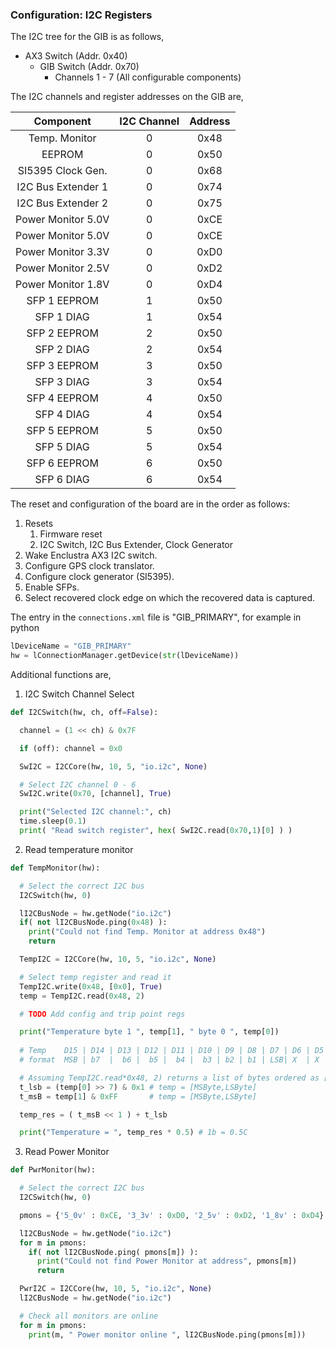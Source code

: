 
### Configuration: I2C Registers

The I2C tree for the GIB is as follows,
* AX3 Switch (Addr. 0x40)
    * GIB Switch (Addr. 0x70)
        * Channels 1 - 7 (All configurable components)
             
The I2C channels and register addresses on the GIB are,

| Component         | I2C Channel    | Address |
| :---------------: | :-------------:| :------:| 
| Temp. Monitor     | 0              | 0x48    |   
| EEPROM            | 0              | 0x50    |
| SI5395 Clock Gen. | 0              | 0x68    |
| I2C Bus Extender 1| 0              | 0x74    |
| I2C Bus Extender 2| 0              | 0x75    |
| Power Monitor 5.0V| 0              | 0xCE    |
| Power Monitor 5.0V| 0              | 0xCE    |
| Power Monitor 3.3V| 0              | 0xD0    |
| Power Monitor 2.5V| 0              | 0xD2    |
| Power Monitor 1.8V| 0              | 0xD4    |
| SFP 1 EEPROM      | 1              | 0x50    |
| SFP 1 DIAG        | 1              | 0x54    |
| SFP 2 EEPROM      | 2              | 0x50    |
| SFP 2 DIAG        | 2              | 0x54    |
| SFP 3 EEPROM      | 3              | 0x50    |
| SFP 3 DIAG        | 3              | 0x54    |
| SFP 4 EEPROM      | 4              | 0x50    |
| SFP 4 DIAG        | 4              | 0x54    |
| SFP 5 EEPROM      | 5              | 0x50    |
| SFP 5 DIAG        | 5              | 0x54    |
| SFP 6 EEPROM      | 6              | 0x50    |
| SFP 6 DIAG        | 6              | 0x54    |


The reset and configuration of the board are in the order as follows:
1. Resets
   1. Firmware reset
   2. I2C Switch, I2C Bus Extender, Clock Generator
2. Wake Enclustra AX3 I2C switch.
3. Configure GPS clock translator.
4. Configure clock generator (SI5395).
5. Enable SFPs.
6. Select recovered clock edge on which the recovered data is captured.

The entry in the `connections.xml` file is "GIB_PRIMARY", for example in python
``` python
lDeviceName = "GIB_PRIMARY"
hw = lConnectionManager.getDevice(str(lDeviceName))
```


Additional functions are,

1. I2C Switch Channel Select

``` python
def I2CSwitch(hw, ch, off=False):

  channel = (1 << ch) & 0x7F

  if (off): channel = 0x0

  SwI2C = I2CCore(hw, 10, 5, "io.i2c", None)

  # Select I2C channel 0 - 6
  SwI2C.write(0x70, [channel], True)

  print("Selected I2C channel:", ch)
  time.sleep(0.1)
  print( "Read switch register", hex( SwI2C.read(0x70,1)[0] ) )
```

2. Read temperature monitor

``` python
def TempMonitor(hw):

  # Select the correct I2C bus
  I2CSwitch(hw, 0)

  lI2CBusNode = hw.getNode("io.i2c")
  if( not lI2CBusNode.ping(0x48) ):
    print("Could not find Temp. Monitor at address 0x48")
    return

  TempI2C = I2CCore(hw, 10, 5, "io.i2c", None)

  # Select temp register and read it
  TempI2C.write(0x48, [0x0], True)
  temp = TempI2C.read(0x48, 2)

  # TODO Add config and trip point regs

  print("Temperature byte 1 ", temp[1], " byte 0 ", temp[0])
  
  # Temp    D15 | D14 | D13 | D12 | D11 | D10 | D9 | D8 | D7 | D6 | D5 | D4 | D3 | D2 | D1 | D0
  # format  MSB | b7  |  b6 |  b5 |  b4 |  b3 | b2 | b1 | LSB| X  | X  | X  | X  | X  | X | X 

  # Assuming TempI2C.read*0x48, 2) returns a list of bytes ordered as [MSB, ..., LSB] 
  t_lsb = (temp[0] >> 7) & 0x1 # temp = [MSByte,LSByte]
  t_msB = temp[1] & 0xFF       # temp = [MSByte,LSByte]

  temp_res = ( t_msB << 1 ) + t_lsb

  print("Temperature = ", temp_res * 0.5) # 1b = 0.5C
```

3. Read Power Monitor

``` python
def PwrMonitor(hw):

  # Select the correct I2C bus
  I2CSwitch(hw, 0)

  pmons = {'5_0v' : 0xCE, '3_3v' : 0xD0, '2_5v' : 0xD2, '1_8v' : 0xD4}

  lI2CBusNode = hw.getNode("io.i2c")
  for m in pmons:
    if( not lI2CBusNode.ping( pmons[m]) ):
      print("Could not find Power Monitor at address", pmons[m])
      return

  PwrI2C = I2CCore(hw, 10, 5, "io.i2c", None)
  lI2CBusNode = hw.getNode("io.i2c")

  # Check all monitors are online
  for m in pmons:
    print(m, " Power monitor online ", lI2CBusNode.ping(pmons[m]))
```

